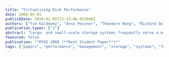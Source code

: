 ```yaml
---
title: "Virtualizing Disk Performance"
date: 2008-04-01
publishDate: 2020-01-05T13:33:06.023046Z
authors: ["Tim Kaldewey", "Anna Povzner", "Theodore Wong", "Richard Golding", "Scott A. Brandt", "Carlos Maltzahn"]
publication_types: ["1"]
abstract: "Large- and small-scale storage systems frequently serve a mixture of workloads, an increasing number of which require some form of performance guarantee. Providing guaranteed disk performance---the equivalent of a ``virtual disk''---is challenging because disk requests are non-preemptible and their execution times are stateful, partially non-deterministic, and can vary by orders of magnitude. Guaranteeing throughput, the standard measure of disk performance, requires worst-case I/O time assumptions orders of magnitude greater than average I/O times, with correspondingly low performance and poor control of the resource allocation. We show that disk time utilization--- analogous to CPU utilization in CPU scheduling and the only fully provisionable aspect of disk performance---yields greater control, more efficient use of disk resources, and better isolation between request streams than bandwidth or I/O rate when used as the basis for disk reservation and scheduling."
featured: false
publication: "*RTAS 2008 (**Best Student Paper**)*"
tags: ["papers", "performance", "management", "storage", "systems", "fahrrad", "rbed", "qos"]
---
```


